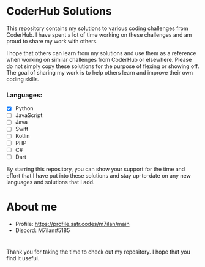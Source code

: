 # CoderHub Solutions

This repository contains my solutions to various coding challenges from CoderHub. I have spent a lot of time working on these challenges and am proud to share my work with others.

I hope that others can learn from my solutions and use them as a reference when working on similar challenges from CoderHub or elsewhere. Please do not simply copy these solutions for the purpose of flexing or showing off. The goal of sharing my work is to help others learn and improve their own coding skills.

### Languages:

- [x] Python
- [ ] JavaScript
- [ ] Java
- [ ] Swift
- [ ] Kotlin
- [ ] PHP
- [ ] C#
- [ ] Dart

By starring this repository, you can show your support for the time and effort that I have put into these solutions and stay up-to-date on any new languages and solutions that I add.

# About me

- Profile: https://profile.satr.codes/m7ilan/main
- Discord: M7ilan#5185

#

Thank you for taking the time to check out my repository. I hope that you find it useful.
